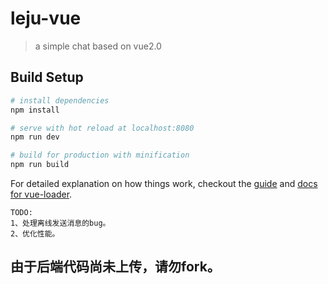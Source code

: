 # leju-vue

> a simple chat based on vue2.0

## Build Setup

``` bash
# install dependencies
npm install

# serve with hot reload at localhost:8080
npm run dev

# build for production with minification
npm run build
```

For detailed explanation on how things work, checkout the [guide](http://vuejs-templates.github.io/webpack/) and [docs for vue-loader](http://vuejs.github.io/vue-loader).
```
TODO:
1、处理离线发送消息的bug。
2、优化性能。
```

## 由于后端代码尚未上传，请勿fork。
